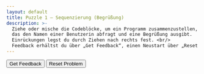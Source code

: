 ```yaml
---
layout: default
title: Puzzle 1 – Sequenzierung (Begrüßung)
description: >-
  Ziehe oder mische die Codeblöcke, um ein Programm zusammenzustellen,
  das den Namen einer Benutzerin abfragt und eine Begrüßung ausgibt.
  Einrückungen legst du durch Ziehen nach rechts fest. <br/>
  Feedback erhältst du über „Get Feedback“, einen Neustart über „Reset Problem“.
---
```


<div id="p1-trash" class="sortable-code"></div>
<div id="p1-work"  class="sortable-code"></div>
<div style="clear: both;"></div>

<p>
  <input id="p1-feedback" value="Get Feedback"  type="button" />
  <input id="p1-reset"    value="Reset Problem" type="button" />
</p>

<script type="text/javascript">
(function () {
  var initial =
    "name = input(\"Wie heißt du?\")\\n" +
    "print(\"Hallo, \" + name + \"!\")\\n" +
    "print(\"Auf Wiedersehen\")  #distractor\\n";

  var pp = new ParsonsWidget({
    sortableId: "p1-work",
    trashId:    "p1-trash",
    grader:     ParsonsWidget._graders.LineBasedGrader,
    can_indent: true,
    x_indent:   50,
    lang:       "en",
    max_wrong_lines: 10
  });
  pp.init(initial);
  pp.shuffleLines();
  $("#p1-reset").click(function (e) { e.preventDefault(); pp.shuffleLines(); });
  $("#p1-feedback").click(function (e) { e.preventDefault(); pp.getFeedback(); });
})();
</script>
